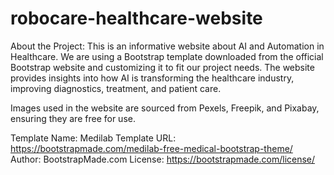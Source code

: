 # robocare-healthcare-website

About the Project:
This is an informative website about AI and Automation in Healthcare. We are using a Bootstrap template downloaded from the official Bootstrap website and customizing it to fit our project needs. The website provides insights into how AI is transforming the healthcare industry, improving diagnostics, treatment, and patient care.

Images used in the website are sourced from Pexels, Freepik, and Pixabay, ensuring they are free for use.

Template Name: Medilab
Template URL: https://bootstrapmade.com/medilab-free-medical-bootstrap-theme/
Author: BootstrapMade.com
License: https://bootstrapmade.com/license/

